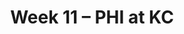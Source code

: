 ---
layout: game
title: Week 11 – PHI at KC
season: 2023
game_id: 2023_11_PHI_KC
away_team: PHI
home_team: KC
---